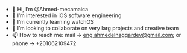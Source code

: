 - 👋 Hi, I’m @Ahmed-mecamaica
- 👀 I’m interested in iOS software engineering 
- 🌱 I’m currently learning watchOS
- 💞️ I’m looking to collaborate on very larg projects and creative team
- 📫 How to reach me: mail -> eng.ahmedelnaggardev@gmail.com; or phone -> +201062109472


<!---
Ahmed-mecamaica/Ahmed-mecamaica is a ✨ special ✨ repository because its `README.md` (this file) appears on your GitHub profile.
You can click the Preview link to take a look at your changes.
--->
